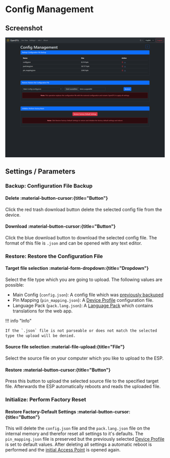 # Config Management

## Screenshot

![Config Management](../../assets/images/screenshots/config_settings.png)

## Settings / Parameters

### Backup: Configuration File Backup

#### Delete :material-button-cursor:{title="Button"}

Click the red trash download button delete the selected config file from the device.

#### Download :material-button-cursor:{title="Button"}

Click the blue download button to download the selected config file. The format of this file is `.json` and can be opened with any text editor.

### Restore: Restore the Configuration File

#### Target file selection :material-form-dropdown:{title="Dropdown"}

Select the file type which you are going to upload. The following values are possible:

* Main Config (`config.json`): A config file which was [previously backuped](#backup-configuration-file-backup)
* Pin Mapping (`pin_mapping.json`): A [Device Profile](../device_profiles.md) configuration file.
* Language Pack (`pack.lang.json`): A [Language Pack](../language_pack.md) which contains translations for the web app.

!!! info "Info"

    If the `.json` file is not parseable or does not match the selected type the upload will be denied.

#### Source file selection :material-file-upload:{title="File"}

Select the source file on your computer which you like to upload to the ESP.

#### Restore :material-button-cursor:{title="Button"}

Press this button to upload the selected source file to the specified target file. Afterwards the ESP automatically reboots and reads the uploaded file.

### Initialize: Perform Factory Reset

#### Restore Factory-Default Settings :material-button-cursor:{title="Button"}

This will delete the `config.json` file and the `pack.lang.json` file on the internal memory and therefor reset all settings to it's defaults. The `pin_mapping.json` file is preserved but the previously selected [Device Profile](../device_profiles.md) is set to default values.
After deleting all settings a automatic reboot is performed and the [initial Access Point](../wifi_setup.md) is opened again.
